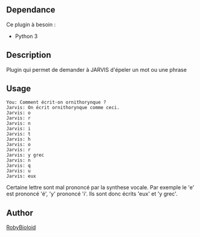 ## Dependance
Ce plugin à besoin : 
- Python 3

## Description
Plugin qui permet de demander à JARVIS d'épeler un mot ou une phrase

## Usage
```
You: Comment écrit-on ornithorynque ?
Jarvis: On écrit ornithorynque comme ceci.
Jarvis: o
Jarvis: r
Jarvis: n
Jarvis: i
Jarvis: t
Jarvis: h
Jarvis: o
Jarvis: r
Jarvis: y grec
Jarvis: n
Jarvis: q
Jarvis: u
Jarvis: eux
```

Certaine lettre sont mal prononcé par la synthese vocale.
Par exemple le 'e' est prononcé 'é', 'y' prononcé 'i'.
Ils sont donc écrits 'eux' et 'y grec'.

## Author
[RobyBioloid](https://github.com/RobyBioloid/jarvis-calendar)
